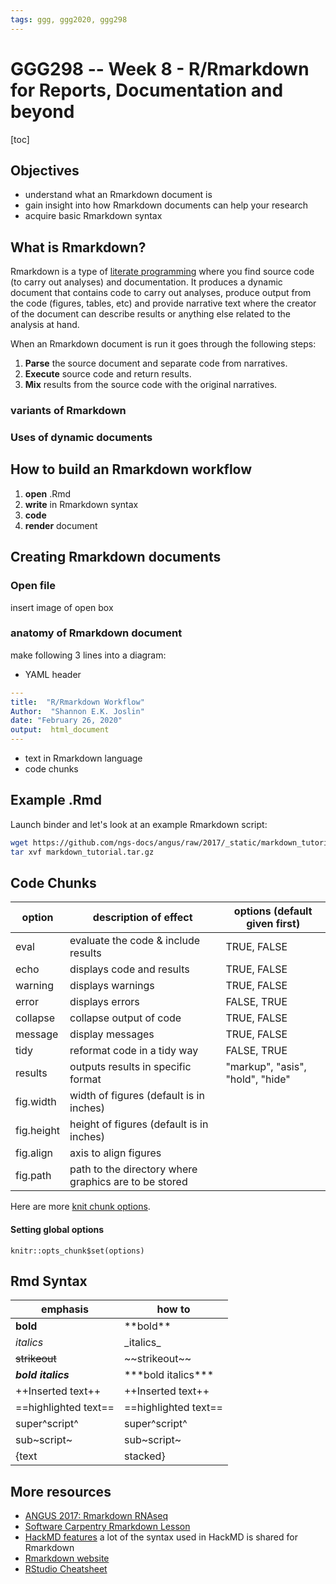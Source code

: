```yaml
---
tags: ggg, ggg2020, ggg298
---
```

# GGG298 -- Week 8 - R/Rmarkdown for Reports, Documentation and beyond 

[toc]

## Objectives

* understand what an Rmarkdown document is
* gain insight into how Rmarkdown documents can help your research
* acquire basic Rmarkdown syntax

## What is Rmarkdown?

Rmarkdown is a type of [literate programming](https://en.wikipedia.org/wiki/Literate_programming) where you find source code (to carry out analyses) and documentation. It produces a dynamic document that contains code to carry out analyses, produce output from the code (figures, tables, etc) and provide narrative text where the creator of the document can describe results or anything else related to the analysis at hand.

When an Rmarkdown document is run it goes through the following steps:
1. **Parse** the source document and separate code from narratives.
2. **Execute** source code and return results.
3. **Mix** results from the source code with the original narratives.


### variants of Rmarkdown

### Uses of dynamic documents



## How to build an Rmarkdown workflow

1. **open** .Rmd
2. **write** in Rmarkdown syntax
3. **code**
4. **render** document


## Creating Rmarkdown documents

### Open file
insert image of open box

### anatomy of Rmarkdown document

make following 3 lines into a diagram:
* YAML header
```YAML
---
title:  "R/Rmarkdown Workflow" 
Author:  "Shannon E.K. Joslin"  
date: "February 26, 2020"  
output:  html_document
---
```
* text in Rmarkdown language
* code chunks

## Example .Rmd
Launch binder and let's look at an example Rmarkdown script: 

```bash
wget https://github.com/ngs-docs/angus/raw/2017/_static/markdown_tutorial.tar.gz
tar xvf markdown_tutorial.tar.gz
```

## Code Chunks

| option | description of effect | options (default given first) |
|--|--|--|
|eval| evaluate the code & include results | TRUE, FALSE | 
|echo| displays code and results | TRUE, FALSE |
|warning| displays warnings | TRUE, FALSE |
|error| displays errors | FALSE, TRUE |
|collapse| collapse output of code  | TRUE, FALSE |
|message| display messages | TRUE, FALSE |
|tidy| reformat code in a tidy way | FALSE, TRUE |
|results| outputs results in specific format | "markup", "asis", "hold", "hide" |
|fig.width| width of figures (default is in inches)| 
|fig.height| height of figures (default is in inches)|
|fig.align| axis to align figures|
|fig.path| path to the directory where graphics are to be stored | 

Here are more [knit chunk options](http://yihui.name/knitr/options/#chunk_options).

#### Setting global options
`knitr::opts_chunk$set(options)`

## Rmd Syntax

| emphasis | how to |
|--|--|
|**bold** | \*\*bold**|
|_italics_ | \_italics_ |
|~~strikeout~~ | \~\~strikeout~~ |
|***bold italics*** | \*\*\*bold italics*** |
|++Inserted text++ | \+\+Inserted text++ |
|==highlighted text== | \=\=highlighted text== |
|super^script^ | super\^script^ |
|sub~script~ | sub\~script~ |
|{text|stacked} | \{text|stacked} |



## More resources 
* [ANGUS 2017: Rmarkdown RNAseq](https://angus.readthedocs.io/en/2017/rmarkdown_rnaseq.html)
* [Software Carpentry Rmarkdown Lesson](https://swcarpentry.github.io/r-novice-gapminder/15-knitr-markdown/)
* [HackMD features](https://hackmd.io/features?both) a lot of the syntax used in HackMD is shared for Rmarkdown
* [Rmarkdown website](http://rmarkdown.rstudio.com/index.html)
* [RStudio Cheatsheet](https://www.rstudio.com/resources/cheatsheets/)
